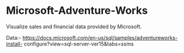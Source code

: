 # Microsoft-Adventure-Works

Visualize sales and financial data provided by Microsoft.

Data:- https://docs.microsoft.com/en-us/sql/samples/adventureworks-install-
configure?view=sql-server-ver15&tabs=ssms
